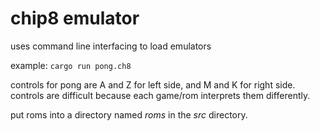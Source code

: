 # chip8 emulator

uses command line interfacing to load emulators

example:
```cargo run pong.ch8```

controls for pong are A and Z for left side, and M and K for right side.
controls are difficult because each game/rom interprets them differently.

put roms into a directory named _roms_ in the _src_ directory.
